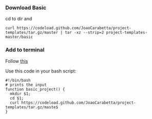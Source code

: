 ### Download Basic

cd to dir and

`curl https://codeload.github.com/JoaoCarabetta/project-templates/tar.gz/master | tar -xz --strip=2 project-templates-master/basic`

### Add to terminal

Follow [this](https://medium.com/devnetwork/how-to-create-your-own-custom-terminal-commands-c5008782a78e)

Use this code in your bash script:


```basn
#!/bin/bash
# prints the input
function basic_project() {
  mkdir $1;
  cd $1;
  curl https://codeload.github.com/JoaoCarabetta/project-templates/tar.gz/maste$
}
```
